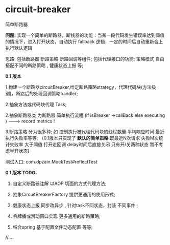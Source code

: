 # circuit-breaker
简单断路器

**问题:**  实现一个简单的断路器，断线器的功能：当某一段代码发生错误率达到阈值的情况下，进入打开状态，自动执行 fallback 逻辑，一定的时间后自动重新合上执行默认逻辑

思路: 包括断路器  断路策略 断路回调等组件; 包括代理接口的功能; 策略模式 自由搭配不同的断路策略 , 健康状态上报 等;


**0.1 版本**

1.构建一个断路器circuitBreaker,给定断路策略strategy，代理代码块(方法级别)，断路后的处理回调策略handler; 

2.抽象方法或代码块代理 Task;

2.抽象断路器类 为断路器 简单执行流程   (if isBreaker ->callBack   else  executing )    ---> record metrics !

3.断路策略 分为很多种; 如  控制执行被代理代码块的线程数量  平均响应时间  最近执行失败率等等; （0.1版本只实现了 **默认的简单策略**:既最近N次请求 失败M次统计失败率 大于阈值 打开走回调 delay时间后直接关闭 只有开/关两种状态 暂不考虑半开状态)

测试入口: com.dpzain.MockTest#reflectTest  

**0.1 版本  TODO:**
1. 自定义断路器注解 以AOP 切面的方式代理方法; 

2. 抽象CircuitBreakerFactory 提供更通用的使用形式;

3. 健康状态上报 同步改异步 , 针对task不同状态，封装 不同事件 ;

4. 令牌桶或滑动窗口实现 更多通用的断路策略;

5. 结合spring  基于配置文件动态配置 等等;

//....
